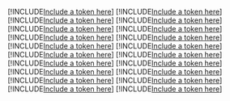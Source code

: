 [!INCLUDE[Include a token here](refs1533300193738/r1.md)]
[!INCLUDE[Include a token here](refs1533300193738/r2.md)]
[!INCLUDE[Include a token here](refs1533300193738/r3.md)]
[!INCLUDE[Include a token here](refs1533300193738/r4.md)]
[!INCLUDE[Include a token here](refs1533300193738/r5.md)]
[!INCLUDE[Include a token here](refs1533300193738/r6.md)]
[!INCLUDE[Include a token here](refs1533300193738/r7.md)]
[!INCLUDE[Include a token here](refs1533300193738/r8.md)]
[!INCLUDE[Include a token here](refs1533300193738/r9.md)]
[!INCLUDE[Include a token here](refs1533300193738/r10.md)]
[!INCLUDE[Include a token here](refs1533300193738/r11.md)]
[!INCLUDE[Include a token here](refs1533300193738/r12.md)]
[!INCLUDE[Include a token here](refs1533300193738/r13.md)]
[!INCLUDE[Include a token here](refs1533300193738/r14.md)]
[!INCLUDE[Include a token here](refs1533300193738/r15.md)]
[!INCLUDE[Include a token here](refs1533300193738/r16.md)]
[!INCLUDE[Include a token here](refs1533300193738/r17.md)]
[!INCLUDE[Include a token here](refs1533300193738/r18.md)]
[!INCLUDE[Include a token here](refs1533300193738/r19.md)]
[!INCLUDE[Include a token here](refs1533300193738/r20.md)]